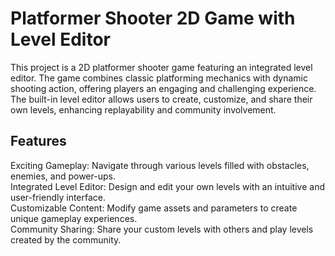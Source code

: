 # Platformer Shooter 2D Game with Level Editor

This project is a 2D platformer shooter game featuring an integrated level editor. The game combines classic platforming mechanics with dynamic shooting action, offering players an engaging and challenging experience. The built-in level editor allows users to create, customize, and share their own levels, enhancing replayability and community involvement.

## Features   

Exciting Gameplay: Navigate through various levels filled with obstacles, enemies, and power-ups.  
Integrated Level Editor: Design and edit your own levels with an intuitive and user-friendly interface.   
Customizable Content: Modify game assets and parameters to create unique gameplay experiences.  
Community Sharing: Share your custom levels with others and play levels created by the community.  
